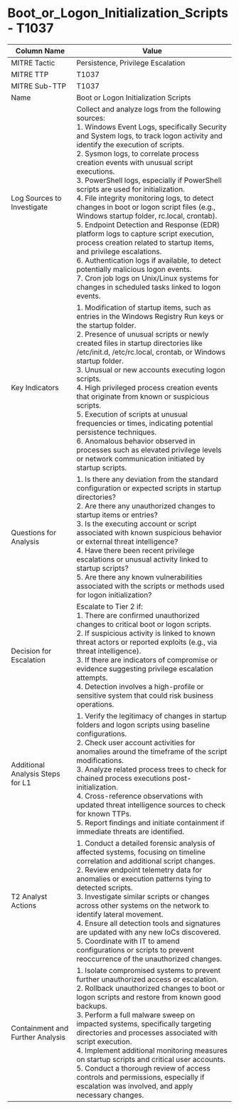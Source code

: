 # Boot_or_Logon_Initialization_Scripts - T1037

| Column Name | Value |
|-------------|-------|
| MITRE Tactic | Persistence, Privilege Escalation |
| MITRE TTP | T1037 |
| MITRE Sub-TTP | T1037 |
| Name | Boot or Logon Initialization Scripts |
| Log Sources to Investigate | Collect and analyze logs from the following sources: <br>1. Windows Event Logs, specifically Security and System logs, to track logon activity and identify the execution of scripts.<br>2. Sysmon logs, to correlate process creation events with unusual script executions.<br>3. PowerShell logs, especially if PowerShell scripts are used for initialization.<br>4. File integrity monitoring logs, to detect changes in boot or logon script files (e.g., Windows startup folder, rc.local, crontab).<br>5. Endpoint Detection and Response (EDR) platform logs to capture script execution, process creation related to startup items, and privilege escalations.<br>6. Authentication logs if available, to detect potentially malicious logon events.<br>7. Cron job logs on Unix/Linux systems for changes in scheduled tasks linked to logon events. |
| Key Indicators | 1. Modification of startup items, such as entries in the Windows Registry Run keys or the startup folder.<br>2. Presence of unusual scripts or newly created files in startup directories like /etc/init.d, /etc/rc.local, crontab, or Windows startup folder.<br>3. Unusual or new accounts executing logon scripts.<br>4. High privileged process creation events that originate from known or suspicious scripts.<br>5. Execution of scripts at unusual frequencies or times, indicating potential persistence techniques.<br>6. Anomalous behavior observed in processes such as elevated privilege levels or network communication initiated by startup scripts. |
| Questions for Analysis | 1. Is there any deviation from the standard configuration or expected scripts in startup directories?<br>2. Are there any unauthorized changes to startup items or entries?<br>3. Is the executing account or script associated with known suspicious behavior or external threat intelligence?<br>4. Have there been recent privilege escalations or unusual activity linked to startup scripts?<br>5. Are there any known vulnerabilities associated with the scripts or methods used for logon initialization? |
| Decision for Escalation | Escalate to Tier 2 if:<br>1. There are confirmed unauthorized changes to critical boot or logon scripts.<br>2. If suspicious activity is linked to known threat actors or reported exploits (e.g., via threat intelligence).<br>3. If there are indicators of compromise or evidence suggesting privilege escalation attempts.<br>4. Detection involves a high-profile or sensitive system that could risk business operations. |
| Additional Analysis Steps for L1 | 1. Verify the legitimacy of changes in startup folders and logon scripts using baseline configurations.<br>2. Check user account activities for anomalies around the timeframe of the script modifications.<br>3. Analyze related process trees to check for chained process executions post-initialization.<br>4. Cross-reference observations with updated threat intelligence sources to check for known TTPs.<br>5. Report findings and initiate containment if immediate threats are identified. |
| T2 Analyst Actions | 1. Conduct a detailed forensic analysis of affected systems, focusing on timeline correlation and additional script changes.<br>2. Review endpoint telemetry data for anomalies or execution patterns tying to detected scripts.<br>3. Investigate similar scripts or changes across other systems on the network to identify lateral movement.<br>4. Ensure all detection tools and signatures are updated with any new IoCs discovered.<br>5. Coordinate with IT to amend configurations or scripts to prevent reoccurrence of the unauthorized changes. |
| Containment and Further Analysis | 1. Isolate compromised systems to prevent further unauthorized access or escalation.<br>2. Rollback unauthorized changes to boot or logon scripts and restore from known good backups.<br>3. Perform a full malware sweep on impacted systems, specifically targeting directories and processes associated with script execution.<br>4. Implement additional monitoring measures on startup scripts and critical user accounts.<br>5. Conduct a thorough review of access controls and permissions, especially if escalation was involved, and apply necessary changes. |
